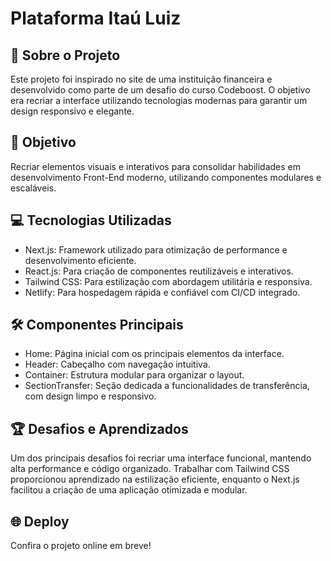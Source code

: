 # Plataforma Itaú Luiz

## 🚀 Sobre o Projeto
Este projeto foi inspirado no site de uma instituição financeira e desenvolvido como parte de um desafio do curso Codeboost. O objetivo era recriar a interface utilizando tecnologias modernas para garantir um design responsivo e elegante.

## 🎯 Objetivo
Recriar elementos visuais e interativos para consolidar habilidades em desenvolvimento Front-End moderno, utilizando componentes modulares e escaláveis.

## 💻 Tecnologias Utilizadas
- Next.js: Framework utilizado para otimização de performance e desenvolvimento eficiente.
- React.js: Para criação de componentes reutilizáveis e interativos.
- Tailwind CSS: Para estilização com abordagem utilitária e responsiva.
- Netlify: Para hospedagem rápida e confiável com CI/CD integrado.

## 🛠️ Componentes Principais
- Home: Página inicial com os principais elementos da interface.
- Header: Cabeçalho com navegação intuitiva.
- Container: Estrutura modular para organizar o layout.
- SectionTransfer: Seção dedicada a funcionalidades de transferência, com design limpo e responsivo.

## 🏆 Desafios e Aprendizados
Um dos principais desafios foi recriar uma interface funcional, mantendo alta performance e código organizado. Trabalhar com Tailwind CSS proporcionou aprendizado na estilização eficiente, enquanto o Next.js facilitou a criação de uma aplicação otimizada e modular.

## 🌐 Deploy

Confira o projeto online em breve!
